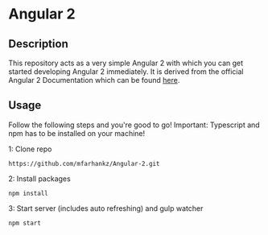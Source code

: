 # Angular 2

## Description
This repository acts as a very simple Angular 2 with which you can get started developing Angular 2 immediately.
It is derived from the official Angular 2 Documentation which can be found [here](https://angular.io/docs/ts/latest/quickstart.html).
## Usage
Follow the following steps and you're good to go! Important: Typescript and npm has to be installed on your machine!

1: Clone repo
```
https://github.com/mfarhankz/Angular-2.git
```
2: Install packages
```
npm install
```
3: Start server (includes auto refreshing) and gulp watcher
```
npm start
```
